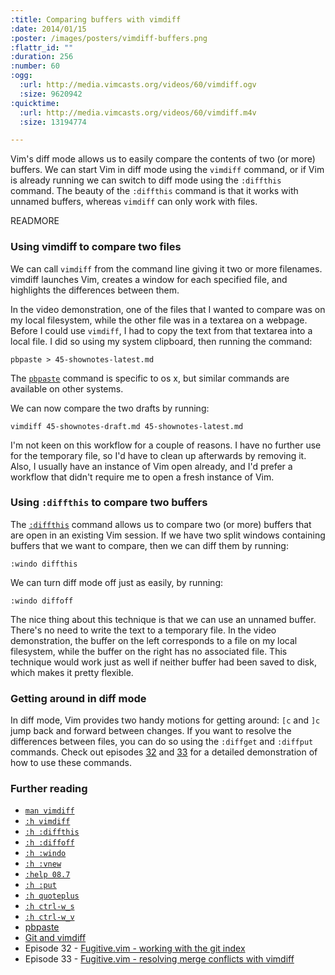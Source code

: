 ```yaml
--- 
:title: Comparing buffers with vimdiff
:date: 2014/01/15
:poster: /images/posters/vimdiff-buffers.png
:flattr_id: ""
:duration: 256
:number: 60
:ogg: 
  :url: http://media.vimcasts.org/videos/60/vimdiff.ogv
  :size: 9620942
:quicktime: 
  :url: http://media.vimcasts.org/videos/60/vimdiff.m4v
  :size: 13194774

---
```


Vim's diff mode allows us to easily compare the contents of two (or more) buffers. We can start Vim in diff mode using the `vimdiff` command, or if Vim is already running we can switch to diff mode using the `:diffthis` command. The beauty of the `:diffthis` command is that it works with unnamed buffers, whereas `vimdiff` can only work with files.

READMORE


### Using vimdiff to compare two files

We can call `vimdiff` from the command line giving it two or more filenames. vimdiff launches Vim, creates a window for each specified file, and highlights the differences between them.

In the video demonstration, one of the files that I wanted to compare was on my local filesystem, while the other file was in a textarea on a webpage. Before I could use `vimdiff`, I had to copy the text from that textarea into a local file. I did so using my system clipboard, then running the command:

    pbpaste > 45-shownotes-latest.md

The [`pbpaste`][pbpaste] command is specific to os x, but similar commands are available on other systems.

We can now compare the two drafts by running:

    vimdiff 45-shownotes-draft.md 45-shownotes-latest.md

I'm not keen on this workflow for a couple of reasons. I have no further use for the temporary file, so I'd have to clean up afterwards by removing it. Also, I usually have an instance of Vim open already, and I'd prefer a workflow that didn't require me to open a fresh instance of Vim.

### Using `:diffthis` to compare two buffers

The [`:diffthis`][diffthis] command allows us to compare two (or more) buffers that are open in an existing Vim session. If we have two split windows containing buffers that we want to compare, then we can diff them by running:

    :windo diffthis

We can turn diff mode off just as easily, by running:

    :windo diffoff

The nice thing about this technique is that we can use an unnamed buffer. There's no need to write the text to a temporary file. In the video demonstration, the buffer on the left corresponds to a file on my local filesystem, while the buffer on the right has no associated file. This technique would work just as well if neither buffer had been saved to disk, which makes it pretty flexible.

### Getting around in diff mode

In diff mode, Vim provides two handy motions for getting around: `[c` and `]c` jump back and forward between changes. If you want to resolve the differences between files, you can do so using the `:diffget` and `:diffput` commands. Check out episodes [32](/e/32) and [33](/e/33) for a detailed demonstration of how to use these commands.

### Further reading

* [`man vimdiff`][man-vimdiff]
* [`:h vimdiff`][vimdiff]
* [`:h :diffthis`][diffthis]
* [`:h :diffoff`][diffoff]
* [`:h :windo`][windo]
* [`:h :vnew`][vnew]
* [`:help 08.7`][08.7]
* [`:h :put`][put]
* [`:h quoteplus`][quoteplus]
* [`:h ctrl-w_s`][w_s]
* [`:h ctrl-w_v`][w_v]
* [pbpaste][]
* [Git and vimdiff][usevim]
* Episode 32 - [Fugitive.vim - working with the git index](/e/32)
* Episode 33 - [Fugitive.vim - resolving merge conflicts with vimdiff](/e/33)

[man-vimdiff]: http://linux.die.net/man/1/vimdiff
[vimdiff]: http://vimdoc.sourceforge.net/htmldoc/diff.html#vimdiff
[08.7]: http://vimdoc.sourceforge.net/htmldoc/usr_08.html#08.7
[diffthis]: http://vimdoc.sourceforge.net/htmldoc/diff.html#:diffthis
[diffoff]: http://vimdoc.sourceforge.net/htmldoc/diff.html#:diffoff
[windo]: http://vimdoc.sourceforge.net/htmldoc/windows.html#:windo
[put]: http://vimdoc.sourceforge.net/htmldoc/change.html#:put
[quoteplus]: http://vimdoc.sourceforge.net/htmldoc/gui_x11.html#quoteplus
[w_s]: http://vimdoc.sourceforge.net/htmldoc/windows.html#CTRL-W_S
[w_v]: http://vimdoc.sourceforge.net/htmldoc/windows.html#CTRL-W_v
[pbpaste]: https://developer.apple.com/library/mac/documentation/Darwin/Reference/Manpages/man1/pbpaste.1.html
[vnew]: http://vimdoc.sourceforge.net/htmldoc/windows.html#:vnew
[usevim]: http://usevim.com/2012/03/21/git-and-vimdiff/
